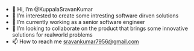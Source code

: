 - 👋 Hi, I’m @KuppalaSravanKumar
- 👀 I’m interested to create some intresting software dirven solutions
- 🌱 I’m currently working as a senior software engineer
- 💞️ I’m looking to collaborate on the product that brings some innovative solutions for realworld problems
- 📫 How to reach me sravankumar7956@gmail.com

<!---
KuppalaSravanKumar/KuppalaSravanKumar is a ✨ special ✨ repository because its `README.md` (this file) appears on your GitHub profile.
You can click the Preview link to take a look at your changes.
--->
